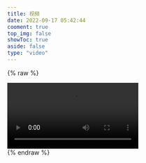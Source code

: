 ```yaml
---
title: 视频
date: 2022-09-17 05:42:44
cooment: true
top_img: false
showToc: true
aside: false
type: "video"
---
```


{% raw %}
<div class="bpx-player-video-wrap"><video crossorigin="anonymous" preload="auto" src="blob:https://www.bilibili.com/833fa99f-e616-4b4d-8126-574f45430b05" draggable="true"></video></div>
{% endraw %}